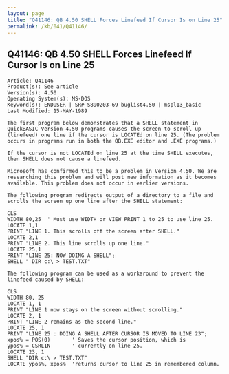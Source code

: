 ```yaml
---
layout: page
title: "Q41146: QB 4.50 SHELL Forces Linefeed If Cursor Is on Line 25"
permalink: /kb/041/Q41146/
---
```


## Q41146: QB 4.50 SHELL Forces Linefeed If Cursor Is on Line 25

	Article: Q41146
	Product(s): See article
	Version(s): 4.50
	Operating System(s): MS-DOS
	Keyword(s): ENDUSER | SR# S890203-69 buglist4.50 | mspl13_basic
	Last Modified: 15-MAY-1989
	
	The first program below demonstrates that a SHELL statement in
	QuickBASIC Version 4.50 programs causes the screen to scroll up
	(linefeed) one line if the cursor is LOCATEd on line 25. (The problem
	occurs in programs run in both the QB.EXE editor and .EXE programs.)
	
	If the cursor is not LOCATEd on line 25 at the time SHELL executes,
	then SHELL does not cause a linefeed.
	
	Microsoft has confirmed this to be a problem in Version 4.50. We are
	researching this problem and will post new information as it becomes
	available. This problem does not occur in earlier versions.
	
	The following program redirects output of a directory to a file and
	scrolls the screen up one line after the SHELL statement:
	
	CLS
	WIDTH 80,25  ' Must use WIDTH or VIEW PRINT 1 to 25 to use line 25.
	LOCATE 1,1
	PRINT "LINE 1. This scrolls off the screen after SHELL."
	LOCATE 2,1
	PRINT "LINE 2. This line scrolls up one line."
	LOCATE 25,1
	PRINT "LINE 25: NOW DOING A SHELL";
	SHELL " DIR c:\ > TEST.TXT"
	
	The following program can be used as a workaround to prevent the
	linefeed caused by SHELL:
	
	CLS
	WIDTH 80, 25
	LOCATE 1, 1
	PRINT "LINE 1 now stays on the screen without scrolling."
	LOCATE 2, 1
	PRINT "LINE 2 remains as the second line."
	LOCATE 25, 1
	PRINT "LINE 25 : DOING A SHELL AFTER CURSOR IS MOVED TO LINE 23";
	xpos% = POS(0)       ' Saves the cursor position, which is
	ypos% = CSRLIN       ' currently on line 25.
	LOCATE 23, 1
	SHELL "DIR c:\ > TEST.TXT"
	LOCATE ypos%, xpos%  'returns cursor to line 25 in remembered column.
